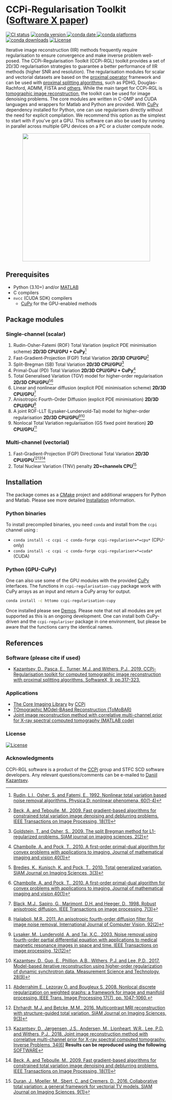 # CCPi-Regularisation Toolkit ([Software X paper](https://www.sciencedirect.com/science/article/pii/S2352711018301912))

[![CI status](https://anvil.softeng-support.ac.uk/jenkins/buildStatus/icon?subject=master&job=CILsingle/CCPi-Regularisation-Toolkit)](https://anvil.softeng-support.ac.uk/jenkins/job/CILsingle/job/CCPi-Regularisation-Toolkit/lastBuild)
[![conda version](https://anaconda.org/ccpi/ccpi-regulariser/badges/version.svg) ![conda date](https://anaconda.org/ccpi/ccpi-regulariser/badges/latest_release_date.svg) ![conda platforms](https://anaconda.org/ccpi/ccpi-regulariser/badges/platforms.svg) ![conda downloads](https://anaconda.org/ccpi/ccpi-regulariser/badges/downloads.svg)](https://anaconda.org/ccpi/ccpi-regulariser)
[![License](https://img.shields.io/github/license/TomographicImaging/CCPi-Regularisation-Toolkit)](https://github.com/TomographicImaging/CCPi-Regularisation-Toolkit/blob/master/LICENSE)

Iterative image reconstruction (IIR) methods frequently require regularisation to ensure convergence and make inverse problem well-posed. The CCPi-Regularisation Toolkit (CCPi-RGL) toolkit provides a set of 2D/3D regularisation strategies to guarantee a better performance of IIR methods (higher SNR and resolution). The regularisation modules for scalar and vectorial datasets are based on the [proximal operator](https://en.wikipedia.org/wiki/Proximal_operator) framework and can be used with [proximal splitting algorithms](https://en.wikipedia.org/wiki/Proximal_gradient_method), such as PDHG, Douglas-Rachford, ADMM, FISTA and [others](https://arxiv.org/abs/0912.3522). While the main target for CCPi-RGL is [tomographic image reconstruction](https://github.com/dkazanc/ToMoBAR), the toolkit can be used for image denoising problems. The core modules are written in C-OMP and CUDA languages and wrappers for Matlab and Python are provided. With [CuPy](https://docs.cupy.dev/en/stable/index.html) dependency installed for Python, one can use regularisers directly without the need for explicit compilation. We recommend this option as the simplest to start with if you've got a GPU. This software can also be used by running in parallel across multiple GPU devices on a PC or a cluster compute node.

<div align="center"><img src="demos/images/CCPiRGL_sm.jpg" height="400"></div>

## Prerequisites

- Python (3.10+) and/or [MATLAB](https://www.mathworks.com/products/matlab)
- C compilers
- `nvcc` (CUDA SDK) compilers
  - [CuPy](https://docs.cupy.dev) for the GPU-enabled methods

## Package modules

### Single-channel (scalar)

1. Rudin-Osher-Fatemi (ROF) Total Variation (explicit PDE minimisation scheme) **2D/3D CPU/GPU + CuPy**[^1]
2. Fast-Gradient-Projection (FGP) Total Variation **2D/3D CPU/GPU**[^2]
3. Split-Bregman (SB) Total Variation **2D/3D CPU/GPU**[^5]
4. Primal-Dual (PD) Total Variation **2D/3D CPU/GPU + CuPy**[^13]
5. Total Generalised Variation (TGV) model for higher-order regularisation **2D/3D CPU/GPU**[^6][^13]
6. Linear and nonlinear diffusion (explicit PDE minimisation scheme) **2D/3D CPU/GPU**[^8]
7. Anisotropic Fourth-Order Diffusion (explicit PDE minimisation) **2D/3D CPU/GPU**[^9]
8. A joint ROF-LLT (Lysaker-Lundervold-Tai) model for higher-order regularisation **2D/3D CPU/GPU**[^10][^11]
9. Nonlocal Total Variation regularisation (GS fixed point iteration) **2D CPU/GPU**[^12]

### Multi-channel (vectorial)

1. Fast-Gradient-Projection (FGP) Directional Total Variation **2D/3D CPU/GPU**[^3][^4][^2]
2. Total Nuclear Variation (TNV) penalty **2D+channels CPU**[^7]

## Installation

The package comes as a [CMake](https://cmake.org) project and additional wrappers for Python and Matlab. Please see more detailed [Installation](./Installation.md) information.

### Python binaries

To install precompiled binaries, you need `conda` and install from the `ccpi` channel using :

- `conda install -c ccpi -c conda-forge ccpi-regulariser=*=cpu*` (CPU-only)
- `conda install -c ccpi -c conda-forge ccpi-regulariser=*=cuda*` (CUDA)

### Python (GPU-CuPy)

One can also use some of the GPU modules with the provided [CuPy](https://docs.cupy.dev/en/stable/index.html) interfaces. The functions in `ccpi-regularisation-cupy` package work with CuPy arrays as an input and return a CuPy array for output.

```sh
conda install -c httomo ccpi-regularisation-cupy
```

Once installed please see [Demos](./demos/demo_gpu_regularisers3D_CuPy.py). Please note that not all modules are yet supported as this is an ongoing development. One can install both CuPy-driven and the `ccpi-regulariser` package in one environment, but please be aware that the functions carry the identical names.

## References

[^1]: [Rudin, L.I., Osher, S. and Fatemi, E., 1992. Nonlinear total variation based noise removal algorithms. Physica D: nonlinear phenomena, 60(1-4)](https://www.sciencedirect.com/science/article/pii/016727899290242F)
[^2]: [Beck, A. and Teboulle, M., 2009. Fast gradient-based algorithms for constrained total variation image denoising and deblurring problems. IEEE Transactions on Image Processing, 18(11)](https://doi.org/10.1109/TIP.2009.2028250)
[^3]: [Ehrhardt, M.J. and Betcke, M.M., 2016. Multicontrast MRI reconstruction with structure-guided total variation. SIAM Journal on Imaging Sciences, 9(3)](https://doi.org/10.1137/15M1047325)
[^4]: [Kazantsev, D., Jørgensen, J.S., Andersen, M., Lionheart, W.R., Lee, P.D. and Withers, P.J., 2018. Joint image reconstruction method with correlative multi-channel prior for X-ray spectral computed tomography. Inverse Problems, 34(6)](https://doi.org/10.1088/1361-6420/aaba86) **Results can be reproduced using the following** [SOFTWARE](https://github.com/dkazanc/multi-channel-X-ray-CT)
[^5]: [Goldstein, T. and Osher, S., 2009. The split Bregman method for L1-regularized problems. SIAM journal on imaging sciences, 2(2)](https://doi.org/10.1137/080725891)
[^6]: [Bredies, K., Kunisch, K. and Pock, T., 2010. Total generalized variation. SIAM Journal on Imaging Sciences, 3(3)](https://doi.org/10.1137/090769521)
[^7]: [Duran, J., Moeller, M., Sbert, C. and Cremers, D., 2016. Collaborative total variation: a general framework for vectorial TV models. SIAM Journal on Imaging Sciences, 9(1)](https://doi.org/10.1137/15M102873X)
[^8]: [Black, M.J., Sapiro, G., Marimont, D.H. and Heeger, D., 1998. Robust anisotropic diffusion. IEEE Transactions on image processing, 7(3)](https://doi.org/10.1109/83.661192)
[^9]: [Hajiaboli, M.R., 2011. An anisotropic fourth-order diffusion filter for image noise removal. International Journal of Computer Vision, 92(2)](https://doi.org/10.1007/s11263-010-0330-1)
[^10]: [Lysaker, M., Lundervold, A. and Tai, X.C., 2003. Noise removal using fourth-order partial differential equation with applications to medical magnetic resonance images in space and time. IEEE Transactions on image processing, 12(12)](https://doi.org/10.1109/TIP.2003.819229)
[^11]: [Kazantsev, D., Guo, E., Phillion, A.B., Withers, P.J. and Lee, P.D., 2017. Model-based iterative reconstruction using higher-order regularization of dynamic synchrotron data. Measurement Science and Technology, 28(9)](https://doi.org/10.1088/1361-6501/aa7fa8)
[^12]: [Abderrahim E., Lezoray O. and Bougleux S. 2008. Nonlocal discrete regularization on weighted graphs: a framework for image and manifold processing. IEEE Trans. Image Processing 17(7), pp. 1047-1060.](https://ieeexplore.ieee.org/document/4526700)
[^13]: [Chambolle, A. and Pock, T., 2010. A first-order primal-dual algorithm for convex problems with applications to imaging. Journal of mathematical imaging and vision 40(1)](https://doi.org/10.1007/s10851-010-0251-1)

### Software (please cite if used)

- [Kazantsev, D., Pasca, E., Turner, M.J. and Withers, P.J., 2019. CCPi-Regularisation toolkit for computed tomographic image reconstruction with proximal splitting algorithms. SoftwareX, 9, pp.317-323.](https://www.sciencedirect.com/science/article/pii/S2352711018301912)

### Applications

- [The Core Imaging Library](https://github.com/TomographicImaging/CIL) by [CCPi](https://ccpi.ac.uk/cil/)
- [TOmographic MOdel-BAsed Reconstruction (ToMoBAR)](https://github.com/dkazanc/ToMoBAR)
- [Joint image reconstruction method with correlative multi-channel prior for X-ray spectral computed tomography (MATLAB code)](https://github.com/dkazanc/multi-channel-X-ray-CT)

### License

[![License](https://img.shields.io/github/license/TomographicImaging/CCPi-Regularisation-Toolkit)](https://github.com/TomographicImaging/CCPi-Regularisation-Toolkit/blob/master/LICENSE)

### Acknowledgments

CCPi-RGL software is a product of the [CCPi](https://www.ccpi.ac.uk) group and STFC SCD software developers.
Any relevant questions/comments can be e-mailed to [Daniil Kazantsev](mailto:dkazanc@hotmail.com).

